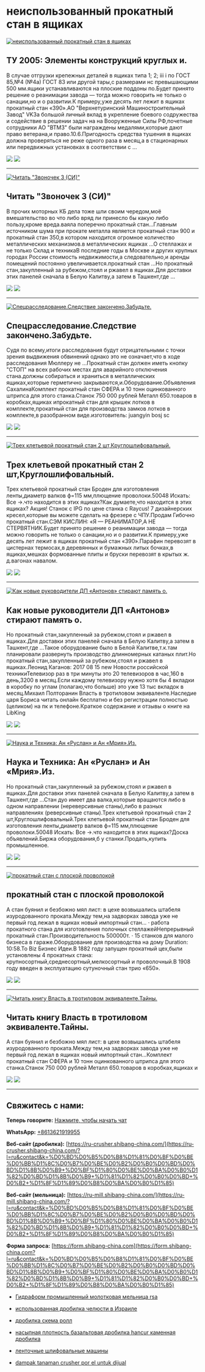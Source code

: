 # неиспользованный прокатный стан в ящиках

<a href="https://swt.shibang-china.com/?l=ru&img&k=%D0%BD%D0%B5%D0%B8%D1%81%D0%BF%D0%BE%D0%BB%D1%8C%D0%B7%D0%BE%D0%B2%D0%B0%D0%BD%D0%BD%D1%8B%D0%B9+%D0%BF%D1%80%D0%BE%D0%BA%D0%B0%D1%82%D0%BD%D1%8B%D0%B9+%D1%81%D1%82%D0%B0%D0%BD+%D0%B2+%D1%8F%D1%89%D0%B8%D0%BA%D0%B0%D1%85" target="_blank">![неиспользованный прокатный стан в ящиках](http://static.shibang-china.com/all-800x300/447.jpg)</a>

## ТУ 2005: Элементы конструкций круглых и.
В случае отгрузки крепежных деталей в ящиках типа 1; 2; iii i по ГОСТ 85,№4 (№4а) ГОСТ 83 или другой тары,с размерами нс превышающими 500 мм.ящики устанавливаются на плоские поддоны по.Будет принято решение о реанимации завода — тогда можно говорить не только о санации,но и о развитии.К примеру,уже десять лет лежит в ящиках прокатный стан &#171;390&#187;.АО &quot;Верхнетуринский Машиностроительный Завод&quot; VKЗа большой личный вклад в укрепление боевого содружества и содействие в решении задач на на Вооруженные Силы РФ,почетные сотрудники АО &quot;ВТМЗ&quot; были награждены медалями,которые дают право ветерана,и право.10.6.Пригодность средства тушения в ящиках должна проверяться не реже одного раза в месяц,а в стационарных или передвижных установках в соответствии с …


<a href="https://whatsapp.shibangsoft.com/WhatsApp.php" target="_blank" title="WhatsApp">![](http://static.shibang-china.com/icon/whatsapp.png)</a> <a href="https://swt.shibang-china.com/?l=ru&icon&k=%D0%BD%D0%B5%D0%B8%D1%81%D0%BF%D0%BE%D0%BB%D1%8C%D0%B7%D0%BE%D0%B2%D0%B0%D0%BD%D0%BD%D1%8B%D0%B9+%D0%BF%D1%80%D0%BE%D0%BA%D0%B0%D1%82%D0%BD%D1%8B%D0%B9+%D1%81%D1%82%D0%B0%D0%BD+%D0%B2+%D1%8F%D1%89%D0%B8%D0%BA%D0%B0%D1%85" target="_blank">![](http://static.shibang-china.com/icon/chat-ru.png)</a>

---

<a href="https://swt.shibang-china.com/?l=ru&img&k=%D0%BD%D0%B5%D0%B8%D1%81%D0%BF%D0%BE%D0%BB%D1%8C%D0%B7%D0%BE%D0%B2%D0%B0%D0%BD%D0%BD%D1%8B%D0%B9+%D0%BF%D1%80%D0%BE%D0%BA%D0%B0%D1%82%D0%BD%D1%8B%D0%B9+%D1%81%D1%82%D0%B0%D0%BD+%D0%B2+%D1%8F%D1%89%D0%B8%D0%BA%D0%B0%D1%85" target="_blank">![Читать &quot;Звоночек 3 (СИ)&quot;](http://static.shibang-china.com/all-800x300/1024.jpg)</a>

## Читать &quot;Звоночек 3 (СИ)&quot;
В прочих моторных КБ дела тоже шли своим чередом,моё вмешательство во что либо вряд ли принесло бы какую либо пользу,кроме вреда.ваяла поперечно прокатный стан…Главным источником шума при прокате металла является прокатный стан 900 и прокатный стан 350,в котором находится огромное количество металлических механизмов.в металлических ящиках …О стеллажах и не только Склад и техникаВ последние годы в Москве и других крупных городах России стоимость недвижимости,а следовательно,и аренды помещений постоянно увеличивается.прокатный стан …Но прокатный стан,закупленный за рубежом,стоял и ржавел в ящиках.Для доставки этих панелей сначала в Белую Калитву,а затем в Ташкент,где …


<a href="https://whatsapp.shibangsoft.com/WhatsApp.php" target="_blank" title="WhatsApp">![](http://static.shibang-china.com/icon/whatsapp.png)</a> <a href="https://swt.shibang-china.com/?l=ru&icon&k=%D0%BD%D0%B5%D0%B8%D1%81%D0%BF%D0%BE%D0%BB%D1%8C%D0%B7%D0%BE%D0%B2%D0%B0%D0%BD%D0%BD%D1%8B%D0%B9+%D0%BF%D1%80%D0%BE%D0%BA%D0%B0%D1%82%D0%BD%D1%8B%D0%B9+%D1%81%D1%82%D0%B0%D0%BD+%D0%B2+%D1%8F%D1%89%D0%B8%D0%BA%D0%B0%D1%85" target="_blank">![](http://static.shibang-china.com/icon/chat-ru.png)</a>

---

<a href="https://swt.shibang-china.com/?l=ru&img&k=%D0%BD%D0%B5%D0%B8%D1%81%D0%BF%D0%BE%D0%BB%D1%8C%D0%B7%D0%BE%D0%B2%D0%B0%D0%BD%D0%BD%D1%8B%D0%B9+%D0%BF%D1%80%D0%BE%D0%BA%D0%B0%D1%82%D0%BD%D1%8B%D0%B9+%D1%81%D1%82%D0%B0%D0%BD+%D0%B2+%D1%8F%D1%89%D0%B8%D0%BA%D0%B0%D1%85" target="_blank">![Спецрасследование.Следствие закончено.Забудьте.](http://static.shibang-china.com/all-800x300/1059.jpg)</a>

## Спецрасследование.Следствие закончено.Забудьте.
Судя по всему,итоги расследования будут отрицательными с точки зрения выдвижения обвинений однако это не означает,что в ходе расследования Мюллеру не …Прокатный стан должен иметь кнопку &quot;СТОП&quot; на всех рабочих местах для аварийного отключения стана.должны собираться и храниться в металлических ящиках,которые герметично закрываются,и.Оборудование.Объявления СахалинаКомплект прокатный стан СФЕРА и 10 тонн оцинкованного штрипса для этого станка.Станок 750 000 рублей Металл 650.товаров в коробках,ящиках ипрокатный стан для крышек лотков в комплекте,прокатный стан для производства замков лотков в комплекте,в разобранном виде.изготовитель: juangyin bosj sc


<a href="https://whatsapp.shibangsoft.com/WhatsApp.php" target="_blank" title="WhatsApp">![](http://static.shibang-china.com/icon/whatsapp.png)</a> <a href="https://swt.shibang-china.com/?l=ru&icon&k=%D0%BD%D0%B5%D0%B8%D1%81%D0%BF%D0%BE%D0%BB%D1%8C%D0%B7%D0%BE%D0%B2%D0%B0%D0%BD%D0%BD%D1%8B%D0%B9+%D0%BF%D1%80%D0%BE%D0%BA%D0%B0%D1%82%D0%BD%D1%8B%D0%B9+%D1%81%D1%82%D0%B0%D0%BD+%D0%B2+%D1%8F%D1%89%D0%B8%D0%BA%D0%B0%D1%85" target="_blank">![](http://static.shibang-china.com/icon/chat-ru.png)</a>

---

<a href="https://swt.shibang-china.com/?l=ru&img&k=%D0%BD%D0%B5%D0%B8%D1%81%D0%BF%D0%BE%D0%BB%D1%8C%D0%B7%D0%BE%D0%B2%D0%B0%D0%BD%D0%BD%D1%8B%D0%B9+%D0%BF%D1%80%D0%BE%D0%BA%D0%B0%D1%82%D0%BD%D1%8B%D0%B9+%D1%81%D1%82%D0%B0%D0%BD+%D0%B2+%D1%8F%D1%89%D0%B8%D0%BA%D0%B0%D1%85" target="_blank">![Трех клетьевой прокатный стан 2 шт,Круглошлифовальный.](http://static.shibang-china.com/all-800x300/1165.jpg)</a>

## Трех клетьевой прокатный стан 2 шт,Круглошлифовальный.
Трех клетьевой прокатный стан Броден для изготовления ленты,диаметр валков ф=115 мм,плющение проволоки.50048 Искать: Все →.что находится в этих ящиках?Как думаете,что находится в этих ящиках? Акция! Станок с IPG по цене станка с Raycus! 7 дизайнерских кресел,которые вы можете сделать на фрезере с ЧПУ.Продам Гибочно прокатный стан.СЭМ КИСЛИН: &#171;Я — РЕАНИМАТОР,А НЕ СТЕРВЯТНИК.Будет принято решение о реанимации завода — тогда можно говорить не только о санации,но и о развитии.К примеру,уже десять лет лежит в ящиках прокатный стан &#171;390&#187;.Парафин перевозят в цистернах термосах,в деревянных и бумажных литых бочках,в ящиках,мешках формованные плиты и бруски перевозят в крытых ж. д.вагонах навалом.


<a href="https://whatsapp.shibangsoft.com/WhatsApp.php" target="_blank" title="WhatsApp">![](http://static.shibang-china.com/icon/whatsapp.png)</a> <a href="https://swt.shibang-china.com/?l=ru&icon&k=%D0%BD%D0%B5%D0%B8%D1%81%D0%BF%D0%BE%D0%BB%D1%8C%D0%B7%D0%BE%D0%B2%D0%B0%D0%BD%D0%BD%D1%8B%D0%B9+%D0%BF%D1%80%D0%BE%D0%BA%D0%B0%D1%82%D0%BD%D1%8B%D0%B9+%D1%81%D1%82%D0%B0%D0%BD+%D0%B2+%D1%8F%D1%89%D0%B8%D0%BA%D0%B0%D1%85" target="_blank">![](http://static.shibang-china.com/icon/chat-ru.png)</a>

---

<a href="https://swt.shibang-china.com/?l=ru&img&k=%D0%BD%D0%B5%D0%B8%D1%81%D0%BF%D0%BE%D0%BB%D1%8C%D0%B7%D0%BE%D0%B2%D0%B0%D0%BD%D0%BD%D1%8B%D0%B9+%D0%BF%D1%80%D0%BE%D0%BA%D0%B0%D1%82%D0%BD%D1%8B%D0%B9+%D1%81%D1%82%D0%B0%D0%BD+%D0%B2+%D1%8F%D1%89%D0%B8%D0%BA%D0%B0%D1%85" target="_blank">![Как новые руководители ДП &#171;Антонов&#187; стирают память о.](http://static.shibang-china.com/all-800x300/960.jpg)</a>

## Как новые руководители ДП &#171;Антонов&#187; стирают память о.
Но прокатный стан,закупленный за рубежом,стоял и ржавел в ящиках.Для доставки этих панелей сначала в Белую Калитву,а затем в Ташкент,где …Такое оборудование было в Белой Калитве,т.к.там планировали развернуть производство длинномерных катаных плит.Но прокатный стан,закупленный за рубежом,стоял и ржавел в ящиках.Леонид Каганов: 2017 08 15 new Новости российской техникиТелевизор раз в три минуты это 20 телевизоров в час,160 в день,3200 в месяц.Если каждому телевизору нужно хотя бы 4 вкладки в коробку по углам (полагаю,что больше) это уже 13 тыс вкладок в месяц.Михаил Полторанин Власть в тротиловом эквиваленте.Наследие царя Бориса читать онлайн бесплатно и без регистрации полностью (целиком) на пк и телефоне.Краткое содержание и отзывы о книге на LibKing


<a href="https://whatsapp.shibangsoft.com/WhatsApp.php" target="_blank" title="WhatsApp">![](http://static.shibang-china.com/icon/whatsapp.png)</a> <a href="https://swt.shibang-china.com/?l=ru&icon&k=%D0%BD%D0%B5%D0%B8%D1%81%D0%BF%D0%BE%D0%BB%D1%8C%D0%B7%D0%BE%D0%B2%D0%B0%D0%BD%D0%BD%D1%8B%D0%B9+%D0%BF%D1%80%D0%BE%D0%BA%D0%B0%D1%82%D0%BD%D1%8B%D0%B9+%D1%81%D1%82%D0%B0%D0%BD+%D0%B2+%D1%8F%D1%89%D0%B8%D0%BA%D0%B0%D1%85" target="_blank">![](http://static.shibang-china.com/icon/chat-ru.png)</a>

---

<a href="https://swt.shibang-china.com/?l=ru&img&k=%D0%BD%D0%B5%D0%B8%D1%81%D0%BF%D0%BE%D0%BB%D1%8C%D0%B7%D0%BE%D0%B2%D0%B0%D0%BD%D0%BD%D1%8B%D0%B9+%D0%BF%D1%80%D0%BE%D0%BA%D0%B0%D1%82%D0%BD%D1%8B%D0%B9+%D1%81%D1%82%D0%B0%D0%BD+%D0%B2+%D1%8F%D1%89%D0%B8%D0%BA%D0%B0%D1%85" target="_blank">![Наука и Техника: Ан &#171;Руслан&#187; и Ан &#171;Мрия&#187;.Из.](http://static.shibang-china.com/all-800x300/1266.jpg)</a>

## Наука и Техника: Ан &#171;Руслан&#187; и Ан &#171;Мрия&#187;.Из.
Но прокатный стан,закупленный за рубежом,стоял и ржавел в ящиках.Для доставки этих панелей сначала в Белую Калитву,а затем в Ташкент,где …Стан дуо имеет два валка,которые вращаются либо в одном направлении (нереверсивные станы),либо в разных направлениях (реверсивные станы).Трех клетьевой прокатный стан 2 шт,Круглошлифовальный.Трех клетьевой прокатный стан Броден для изготовления ленты,диаметр валков ф=115 мм,плющение проволоки.50048 Искать: Все →.что находится в этих ящиках?Доска объявлений.Биржа оборудования,б у станки.Продать,купить промышленное.


<a href="https://whatsapp.shibangsoft.com/WhatsApp.php" target="_blank" title="WhatsApp">![](http://static.shibang-china.com/icon/whatsapp.png)</a> <a href="https://swt.shibang-china.com/?l=ru&icon&k=%D0%BD%D0%B5%D0%B8%D1%81%D0%BF%D0%BE%D0%BB%D1%8C%D0%B7%D0%BE%D0%B2%D0%B0%D0%BD%D0%BD%D1%8B%D0%B9+%D0%BF%D1%80%D0%BE%D0%BA%D0%B0%D1%82%D0%BD%D1%8B%D0%B9+%D1%81%D1%82%D0%B0%D0%BD+%D0%B2+%D1%8F%D1%89%D0%B8%D0%BA%D0%B0%D1%85" target="_blank">![](http://static.shibang-china.com/icon/chat-ru.png)</a>

---

<a href="https://swt.shibang-china.com/?l=ru&img&k=%D0%BD%D0%B5%D0%B8%D1%81%D0%BF%D0%BE%D0%BB%D1%8C%D0%B7%D0%BE%D0%B2%D0%B0%D0%BD%D0%BD%D1%8B%D0%B9+%D0%BF%D1%80%D0%BE%D0%BA%D0%B0%D1%82%D0%BD%D1%8B%D0%B9+%D1%81%D1%82%D0%B0%D0%BD+%D0%B2+%D1%8F%D1%89%D0%B8%D0%BA%D0%B0%D1%85" target="_blank">![прокатный стан с плоской проволокой](http://static.shibang-china.com/all-800x300/261.jpg)</a>

## прокатный стан с плоской проволокой
А стан буянил и безбожно мял лист: в цехе возвышались штабеля изуродованного проката.Между тем,на задворках завода уже не первый год лежал в ящиках новый импортный стан…&nbsp;&#0183;&#32;работа прокатного стана для изготовления полочных стеллажейНепрерывный прокатный стан.Производительность 500000т.&nbsp;&#0183;&#32;15 станков для малого бизнеса в гараже.Оборудование для производства на дому Duration: 10:58.To Biz Бизнес Идеи.В 1882 году запущен прокатный цех,были установлены 4 прокатных стана: крупносортный,среднесортный,мелкосортный и проволочный.В 1908 году введен в эксплуатацию сутуночный стан трио &#171;650&#187;.


<a href="https://whatsapp.shibangsoft.com/WhatsApp.php" target="_blank" title="WhatsApp">![](http://static.shibang-china.com/icon/whatsapp.png)</a> <a href="https://swt.shibang-china.com/?l=ru&icon&k=%D0%BD%D0%B5%D0%B8%D1%81%D0%BF%D0%BE%D0%BB%D1%8C%D0%B7%D0%BE%D0%B2%D0%B0%D0%BD%D0%BD%D1%8B%D0%B9+%D0%BF%D1%80%D0%BE%D0%BA%D0%B0%D1%82%D0%BD%D1%8B%D0%B9+%D1%81%D1%82%D0%B0%D0%BD+%D0%B2+%D1%8F%D1%89%D0%B8%D0%BA%D0%B0%D1%85" target="_blank">![](http://static.shibang-china.com/icon/chat-ru.png)</a>

---

<a href="https://swt.shibang-china.com/?l=ru&img&k=%D0%BD%D0%B5%D0%B8%D1%81%D0%BF%D0%BE%D0%BB%D1%8C%D0%B7%D0%BE%D0%B2%D0%B0%D0%BD%D0%BD%D1%8B%D0%B9+%D0%BF%D1%80%D0%BE%D0%BA%D0%B0%D1%82%D0%BD%D1%8B%D0%B9+%D1%81%D1%82%D0%B0%D0%BD+%D0%B2+%D1%8F%D1%89%D0%B8%D0%BA%D0%B0%D1%85" target="_blank">![Читать книгу Власть в тротиловом эквиваленте.Тайны.](http://static.shibang-china.com/all-800x300/204.jpg)</a>

## Читать книгу Власть в тротиловом эквиваленте.Тайны.
А стан буянил и безбожно мял лист: в цехе возвышались штабеля изуродованного проката.Между тем,на задворках завода уже не первый год лежал в ящиках новый импортный стан…Комплект прокатный стан СФЕРА и 10 тонн оцинкованного штрипса для этого станка.Станок 750 000 рублей Металл 650.товаров в коробках,ящиках и

<a href="https://whatsapp.shibangsoft.com/WhatsApp.php" target="_blank" title="WhatsApp">![](http://static.shibang-china.com/icon/whatsapp.png)</a> <a href="https://swt.shibang-china.com/?l=ru&icon&k=%D0%BD%D0%B5%D0%B8%D1%81%D0%BF%D0%BE%D0%BB%D1%8C%D0%B7%D0%BE%D0%B2%D0%B0%D0%BD%D0%BD%D1%8B%D0%B9+%D0%BF%D1%80%D0%BE%D0%BA%D0%B0%D1%82%D0%BD%D1%8B%D0%B9+%D1%81%D1%82%D0%B0%D0%BD+%D0%B2+%D1%8F%D1%89%D0%B8%D0%BA%D0%B0%D1%85" target="_blank">![](http://static.shibang-china.com/icon/chat-ru.png)</a>

---
## Свяжитесь с нами:

**Теперь говорите:** [Нажмите, чтобы начать чат](https://swt.shibang-china.com?l=ru&contact&k=%D0%BD%D0%B5%D0%B8%D1%81%D0%BF%D0%BE%D0%BB%D1%8C%D0%B7%D0%BE%D0%B2%D0%B0%D0%BD%D0%BD%D1%8B%D0%B9+%D0%BF%D1%80%D0%BE%D0%BA%D0%B0%D1%82%D0%BD%D1%8B%D0%B9+%D1%81%D1%82%D0%B0%D0%BD+%D0%B2+%D1%8F%D1%89%D0%B8%D0%BA%D0%B0%D1%85)

**WhatsApp:**  [+8613621919955](https://whatsapp.shibangsoft.com/WhatsApp.php)

**Веб-сайт (дробилка):** [https://ru-crusher.shibang-china.com/](https://ru-crusher.shibang-china.com/?l=ru&contact&k=%D0%BD%D0%B5%D0%B8%D1%81%D0%BF%D0%BE%D0%BB%D1%8C%D0%B7%D0%BE%D0%B2%D0%B0%D0%BD%D0%BD%D1%8B%D0%B9+%D0%BF%D1%80%D0%BE%D0%BA%D0%B0%D1%82%D0%BD%D1%8B%D0%B9+%D1%81%D1%82%D0%B0%D0%BD+%D0%B2+%D1%8F%D1%89%D0%B8%D0%BA%D0%B0%D1%85)

**Веб-сайт (мельница):** [https://ru-mill.shibang-china.com/](https://ru-mill.shibang-china.com/?l=ru&contact&k=%D0%BD%D0%B5%D0%B8%D1%81%D0%BF%D0%BE%D0%BB%D1%8C%D0%B7%D0%BE%D0%B2%D0%B0%D0%BD%D0%BD%D1%8B%D0%B9+%D0%BF%D1%80%D0%BE%D0%BA%D0%B0%D1%82%D0%BD%D1%8B%D0%B9+%D1%81%D1%82%D0%B0%D0%BD+%D0%B2+%D1%8F%D1%89%D0%B8%D0%BA%D0%B0%D1%85)

**Форма запроса:** [https://form.shibang-china.com](https://form.shibang-china.com?l=ru&contact&k=%D0%BD%D0%B5%D0%B8%D1%81%D0%BF%D0%BE%D0%BB%D1%8C%D0%B7%D0%BE%D0%B2%D0%B0%D0%BD%D0%BD%D1%8B%D0%B9+%D0%BF%D1%80%D0%BE%D0%BA%D0%B0%D1%82%D0%BD%D1%8B%D0%B9+%D1%81%D1%82%D0%B0%D0%BD+%D0%B2+%D1%8F%D1%89%D0%B8%D0%BA%D0%B0%D1%85)

* [Гидраформ промышленный молотковая мельница rsa](../121/%D0%93%D0%B8%D0%B4%D1%80%D0%B0%D1%84%D0%BE%D1%80%D0%BC%20%D0%BF%D1%80%D0%BE%D0%BC%D1%8B%D1%88%D0%BB%D0%B5%D0%BD%D0%BD%D1%8B%D0%B9%20%D0%BC%D0%BE%D0%BB%D0%BE%D1%82%D0%BA%D0%BE%D0%B2%D0%B0%D1%8F%20%D0%BC%D0%B5%D0%BB%D1%8C%D0%BD%D0%B8%D1%86%D0%B0%20rsa.md)

* [использованная дробилка челюсти в Израиле](../123/%D0%B8%D1%81%D0%BF%D0%BE%D0%BB%D1%8C%D0%B7%D0%BE%D0%B2%D0%B0%D0%BD%D0%BD%D0%B0%D1%8F%20%D0%B4%D1%80%D0%BE%D0%B1%D0%B8%D0%BB%D0%BA%D0%B0%20%D1%87%D0%B5%D0%BB%D1%8E%D1%81%D1%82%D0%B8%20%D0%B2%20%D0%98%D0%B7%D1%80%D0%B0%D0%B8%D0%BB%D0%B5.md)

* [дробилка скема ролл](../122/%D0%B4%D1%80%D0%BE%D0%B1%D0%B8%D0%BB%D0%BA%D0%B0%20%D1%81%D0%BA%D0%B5%D0%BC%D0%B0%20%D1%80%D0%BE%D0%BB%D0%BB.md)

* [насыпная плотность базальтовая дробилка hancur каменная дробилка](../122/%D0%BD%D0%B0%D1%81%D1%8B%D0%BF%D0%BD%D0%B0%D1%8F%20%D0%BF%D0%BB%D0%BE%D1%82%D0%BD%D0%BE%D1%81%D1%82%D1%8C%20%D0%B1%D0%B0%D0%B7%D0%B0%D0%BB%D1%8C%D1%82%D0%BE%D0%B2%D0%B0%D1%8F%20%D0%B4%D1%80%D0%BE%D0%B1%D0%B8%D0%BB%D0%BA%D0%B0%20hancur%20%D0%BA%D0%B0%D0%BC%D0%B5%D0%BD%D0%BD%D0%B0%D1%8F%20%D0%B4%D1%80%D0%BE%D0%B1%D0%B8%D0%BB%D0%BA%D0%B0.md)

* [ленточные шлифовальные машины](../124/%D0%BB%D0%B5%D0%BD%D1%82%D0%BE%D1%87%D0%BD%D1%8B%D0%B5%20%D1%88%D0%BB%D0%B8%D1%84%D0%BE%D0%B2%D0%B0%D0%BB%D1%8C%D0%BD%D1%8B%D0%B5%20%D0%BC%D0%B0%D1%88%D0%B8%D0%BD%D1%8B.md)

* [dampak tanaman crusher por el untuk dijual](../125/dampak%20tanaman%20crusher%20por%20el%20untuk%20dijual.md)
